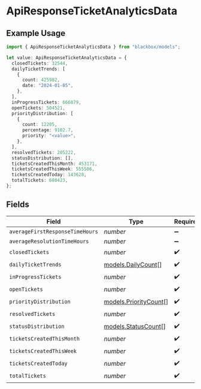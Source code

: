 # ApiResponseTicketAnalyticsData

## Example Usage

```typescript
import { ApiResponseTicketAnalyticsData } from "blackbox/models";

let value: ApiResponseTicketAnalyticsData = {
  closedTickets: 32544,
  dailyTicketTrends: [
    {
      count: 425982,
      date: "2024-01-05",
    },
  ],
  inProgressTickets: 666879,
  openTickets: 504521,
  priorityDistribution: [
    {
      count: 12205,
      percentage: 9102.7,
      priority: "<value>",
    },
  ],
  resolvedTickets: 205222,
  statusDistribution: [],
  ticketsCreatedThisMonth: 453171,
  ticketsCreatedThisWeek: 555506,
  ticketsCreatedToday: 143628,
  totalTickets: 680423,
};
```

## Fields

| Field                                                | Type                                                 | Required                                             | Description                                          |
| ---------------------------------------------------- | ---------------------------------------------------- | ---------------------------------------------------- | ---------------------------------------------------- |
| `averageFirstResponseTimeHours`                      | *number*                                             | :heavy_minus_sign:                                   | N/A                                                  |
| `averageResolutionTimeHours`                         | *number*                                             | :heavy_minus_sign:                                   | N/A                                                  |
| `closedTickets`                                      | *number*                                             | :heavy_check_mark:                                   | N/A                                                  |
| `dailyTicketTrends`                                  | [models.DailyCount](../models/dailycount.md)[]       | :heavy_check_mark:                                   | N/A                                                  |
| `inProgressTickets`                                  | *number*                                             | :heavy_check_mark:                                   | N/A                                                  |
| `openTickets`                                        | *number*                                             | :heavy_check_mark:                                   | N/A                                                  |
| `priorityDistribution`                               | [models.PriorityCount](../models/prioritycount.md)[] | :heavy_check_mark:                                   | N/A                                                  |
| `resolvedTickets`                                    | *number*                                             | :heavy_check_mark:                                   | N/A                                                  |
| `statusDistribution`                                 | [models.StatusCount](../models/statuscount.md)[]     | :heavy_check_mark:                                   | N/A                                                  |
| `ticketsCreatedThisMonth`                            | *number*                                             | :heavy_check_mark:                                   | N/A                                                  |
| `ticketsCreatedThisWeek`                             | *number*                                             | :heavy_check_mark:                                   | N/A                                                  |
| `ticketsCreatedToday`                                | *number*                                             | :heavy_check_mark:                                   | N/A                                                  |
| `totalTickets`                                       | *number*                                             | :heavy_check_mark:                                   | N/A                                                  |